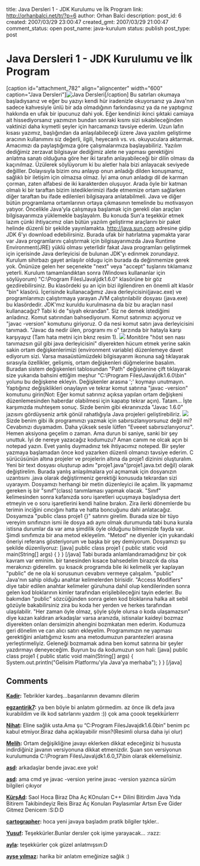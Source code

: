 title: Java Dersleri 1 - JDK Kurulumu ve İlk Program
link: http://orhanbalci.net/tr/?p=6
author: Orhan Balci
description: 
post_id: 6
created: 2007/03/29 23:00:47
created_gmt: 2007/03/29 21:00:47
comment_status: open
post_name: java-kurulum
status: publish
post_type: post

# Java Dersleri 1 - JDK Kurulumu ve İlk Program

[caption id="attachment_782" align="aligncenter" width="600" caption="Java Dersleri"]![Java Dersleri](/wp-content/uploads/java_jdk_kurulum.png)[/caption] Bu satırları okumaya başladıysanız ve eğer bu yazıyı kendi hür iradenizle okuyorsanız ya Java'nın sadece kahvesiyle ünlü bir ada olmadığının farkındasınız ya da ne yaptıgınız hakkında en ufak bir ipucunuz dahi yok. Eğer kendinizi ikinci şıktaki camiaya ait hissediyorsanız yazımızın bundan sonraki kısmı sizi sıkabileceğinden vaktinizi daha kıymetli şeyler için harcamanızı tavsiye ederim. Uzun lafın kısası yazımız, başlığından da anlaşılabileceği üzere Java yazılım geliştirme aracının kullanımını siz değerli, ilgili, heyecanlı vs. vs. okuyuculara aktarmak.  Amacımızı da paylaştığımıza göre çalışmalarımıza başlayabiliriz. Yazılım dediğimiz zerzavat bilgisayar dediğimiz alete ne yapması gerektiğini anlatma sanatı olduğuna göre her iki tarafın anlayabileceği bir dilin olması da kaçınılmaz. Üzülerek söylüyorum ki bu aletler hala bizi anlayacak seviyede değilller. Dolayısıyla bizim onu anlayıp onun anladığı dilden konuşmamız, sağlıklı bir iletişim için olmazsa olmaz. İyi ama onun anladıgı dil de karman çorman, zaten alfabesi de iki karakterden oluşuyor. Arada öyle bir katman olmalı ki bir taraftan bizim istediklerimizi ifade etmemize ortam sağlarken diğer taraftan bu ifade edilenleri bilgisayara anlatabilmeli. Java ve diğer bütün programlama ortamlarının ortaya çıkmasının temelinde bu motivasyon yatıyor. Öncelikle Java'yla çalışmaya başlamak için gerekli olan araçları bilgisayarımıza yüklemekle başlayalım. Bu konuda Sun'a teşekkür etmek lazım çünki ihtiyacımız olan bütün yazılım geliştirme araçlarını bir paket helinde düzenli bir şekilde yayınlamakta. http://java.sun.com adresine gidip JDK 6'yı download edebilirsiniz. Burada ufak bir hatırlatma yapmakta yarar var Java programlarını çalıştırmak için bilgisayarımızda Java Runtime Environment(JRE) yüklü olması yeterlidir fakat Java programları geliştirmek için içerisinde Java derleyicisi de bulunan JDK'yı edinmek zorundayız. Kurulum sihirbazı gayet anlaşılır oldugu için burada da değinmemize gerek yok. Önünüze gelen her seçenekte "next" veya "accept" tuşlarını tıklamanız yeterli. Kurulum tamamlandıktan sonra (Windows kullananlar için söylüyorum) "C:\Program Files\Java\jdk1.6.0" klasörüne bir göz gezdirebilirsiniz. Bu klasördeki şu an için bizi ilgilendiren en önemli alt klasör "bin" klasörü. İçerisinde kullanacağımız Java derleyicisini(javac.exe) ve programlarımızı çalıştırmaya yarayan JVM çalıştırılabilir dosyası (java.exe) bu klasördedir. JDK'mız kuruldu kurulmasına da biz bu araçları nasıl kullanacağız? Tabi ki de "siyah ekrandan". Siz ne demek istediğimi anladınız. Komut satırından bahsediyorum. Komut satırımızı açıyoruz ve "javac -version" komutunu giriyoruz. O da nesi komut satırı java derleyicisini tanımadı. "Javac da nedir ülen, programı mı o" tarzında bir hatayla karşı karşıyayız (Tam hata metni için bknz resim 1). ![](http://docs.google.com/File?id=dfmskcns_3pzvvsx) Monitöre "höst sen nası tanımazsın gül gibi java derleyicisini" diyerekten hücum etmek yerine sakin sakin ortam değişkenlerimizi (environment variable) düzenlemeye davet ediyorum sizi. Varsa masaüstümüzdeki bilgisayarım ikonuna sağ tıklayarak sırasıyla özellikler, gelişmiş, ortam değişkenleri düğmelerine basalım. Buradan sistem değişkenleri tablosundan "Path" değişkenine çift tıklayarak size yukarıda bahsini ettiğim meşhur "C:\Program Files\Java\jdk1.6.0\bin" yolunu bu değişkene ekleyin. Değişkenler arasına ';' koymayı unutmayın. Yaptığınız değişiklikleri onaylayın ve tekrar komut satırına "javac -version" komutunu girin(Not: Eğer komut satırınız açıksa yapılan ortam değişkeni düzenlemesinden haberdar olabilmesi için kapatıp tekrar açın). Tatam... İşte karşımızda muhteşem sonuç. Sizde benim gibi ekranınızda "Javac 1.6.0" jazısını gördüyseniz artık gönül rahatlığıyla Java projeleri geliştirebiliriz. ![](http://docs.google.com/File?id=dfmskcns_4dnn2bx) Sizde benim gibi ilk programınızı yazmak için sabırsızlanıyorsunuz değil mi? Cevabınızı duyamadım. Daha yüksek sesle lütfen "Eveeet sabırsızlanıyoruz". Hemen aksiyona geçelim o zaman. Ama durun bi saniye, sanki bir şey unuttuk. İyi de nereye yazacağız kodumuzu? Aman canım ne olcak açın bi notepad yazın. Evet yanlış duymadınız tek ihtiyacımız noteped. Bir şeyler yazmaya başlamadan önce kod yazarken düzenli olmanızı tavsiye ederim. C sürücüsünün altına projeler ve projelerin altına da proje1 dizinini oluşturalım. Yeni bir text dosyası oluşturup adını "proje1.java"(proje1.java.txt değil) olarak değiştirelim. Burada yanlış anlaşılmalara yol açmamak için dosyanızın uzantısını .java olarak değiştirmeniz gerektiği konusuda tekrardan sizi uyarayım. Dosyamızı herhangi bir metin düzenleyici ile açalım. İlk yapmamız gereken iş bir "sınıf"(class) tanımlaması yapmak olacak. "Sınıf" kelimesinden sonra kafanızda soru işaretleri uçuşmaya başladıysa dert etmeyin ve o soru işaretlerini kendi haline bırakın. Zira ilerki dönemlerde bu terimin inciğini cıncığını hatta ve hatta boncuğunu dahi anlatacağız. Dosyamıza "public class proje1 {}" satırını girelim. Burada size bir tüyo vereyim sınıfınızın ismi ile dosya adı aynı olmak durumunda tabi buna kurala istisna durumlar da var ama şimdilik öyle olduğunu bilmenizde fayda var. Şimdi sınıfımıza bir ana metod ekleyelim. "Metod" ne diyenler için yukarıdaki öneriyi referans gösteriyorum ve başka bir şey demiyorum. Dosyamızı şu şekilde düzenliyoruz: [java] public class proje1 { public static void main(String[] args) { } } [/java] Tabi burada anlamlandıramadığınız bir çok kavram var eminim. bir tanesinden kısace bahsedelim birazcık da olsa merakınızı giderelim. şu kısacık programda bile iki kelimelik yer kaplayan "public" de ne ola ki sorusunun cevabını vermeye çalışalım. "public" Java'nın sahip olduğu anahtar kelimelerden birisidir. "Access Modifiers" diye tabir edilen anahtar kelimeler güruhuna dahil olup kendilerinden sonra gelen kod bloklarının kimler tarafından erişilebileceğini tayin ederler. Bu bakımdan "public" sözcüğünden sonra gelen kod bloklarına halka ait sebil gözüyle bakabilirsiniz zira bu koda her yerden ve herkes tarafından ulaşılabilir. "Her zaman öyle olmaz, şöyle şöyle olursa o koda ulaşamazsın" diye kazan kaldıran arkadaşlar varsa aranızda, istisnalar kaideyi bozmaz diyerekten onları dersimizin ahengini bozmkatan men ederim. Kodumuza geri dönelim ve can alıcı satırı ekleyelim. Programımızın ne yapması gerektiğini anlattığımız kısmı ana metodumuzun parantezleri arasına yerleştirmeliyiz. Geleneği bozmamak adına ben komut satırına bir şeyler yazdırmayı deneyeceğim. Buyrun bu da kodumuzun son hali: [java] public class proje1 { public static void main(String[] args) { System.out.println("Gelisim Platformu'yla Java'ya merhaba"); } } [/java]

## Comments

**[Kadir](#33 "2007-07-23 15:34:20"):** Tebrikler kardeş...başarılarının devamını dilerim

**[egzantirik7](#1447 "2009-06-03 02:26:21"):** ya ben böyle bi anlatım görmedim. az önce ilk defa java kurabildim ve ilk kod satırlarını yazdım :)) çok ama çoook teşekkürlerrr

**[Nihat](#1656 "2009-08-26 15:04:11"):** Eline sağlık usta.Ama şu “C:Program FilesJavajdk1.6.0bin” benim pc kabul etmiyor.Biraz daha açıklayabilir misn?(Resimli olursa daha iyi olur)

**[Melih](#1950 "2009-12-26 15:42:24"):** Ortam değişikliğine javayı eklerken dikkat edeceğiniz bi hususta indirdiğiniz javanın versiyonuna dikkat etmenizdir. Şuan son versiyonun kurulumunda C:\Program Files\Java\jdk1.6.0_17\bin olarak eklemelisiniz.

**[asd](#2538 "2010-03-24 10:59:58"):** arkadaşlar bende javac.exe yok!

**[asd](#2539 "2010-03-24 11:02:09"):** ama cmd ye javac -version yerine javac -version yazınca sürüm bilgileri çıkıyor

**[KürşAd](#2867 "2010-06-20 14:24:09"):** Saol Hoca Biraz Dha Aç KOnuları C++ Dilini Bitirdim Java Yıda Bitirem Takibindeyiz Reis Biraz Aç Konuları Paylasımlar Artsın Eve Gider Gitmez Denicem :S:D:D

**[cartographer](#2684 "2010-04-26 22:54:29"):** hoca yeni javaya başladım pratik bilgiler tşkler..

**[Yusuf](#4509 "2011-01-02 18:18:28"):** Teşekkürler.Bunlar dersler çok işime yarayacak... :razz:

**[ayla](#3895 "2010-08-25 13:45:55"):** teşekkürler çok güzel anlatmışsın:D

**[ayşe yılmaz](#9987 "2013-09-27 11:10:26"):** harika bir anlatım emeğinize sağlık :)

